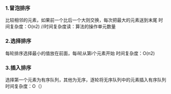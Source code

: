 ### **1.冒泡排序**
比较相邻的元素，如果前一个比后一个大则交换，每次把最大的元素送到末尾
时间复杂度：O(n2) //时间复杂度读：算法的操作单元数量
### **2.选择排序**
每轮排序选择最小的值放在前面，每i轮从第i个元素开始
时间复杂度：O(n2)
### **3.插入排序**
选择第一个元素为有序队列，其他为无序，逐轮将无序队列中的元素插入有序队列
时间复杂度：O（）